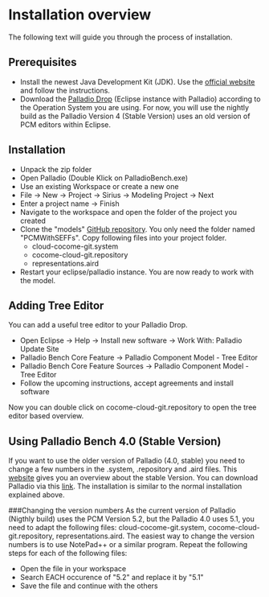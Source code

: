 # Installation overview

The following text will guide you through the process of installation. 

## Prerequisites

- Install the newest Java Development Kit (JDK). Use the [official website](http://www.oracle.com/technetwork/java/javase/downloads/jdk8-downloads-2133151.html) and follow the instructions.
- Download the [Palladio Drop](https://sdqweb.ipd.kit.edu/eclipse/palladiobench/binary_nightly/) (Eclipse instance with Palladio) according to the Operation System you are using. For now, you will use the nightly build as the Palladio Version 4 (Stable Version) uses an old version of PCM editors within Eclipse. 

## Installation
- Unpack the zip folder
- Open Palladio (Double Klick on PalladioBench.exe)
- Use an existing Workspace or create a new one
- File -> New -> Project -> Sirius -> Modeling Project -> Next
- Enter a project name -> Finish
- Navigate to the workspace and open the folder of the project you created
- Clone the "models" [GitHub repository](https://github.com/cocome-community-case-study/models/tree/master/PCMWithSEFFs). You only need the folder named "PCMWithSEFFs". Copy following files into your project folder.
  - cloud-cocome-git.system
  - cocome-cloud-git.repository
  - representations.aird  
- Restart your eclipse/palladio instance. You are now ready to work with the model.

## Adding Tree Editor
You can add a useful tree editor to your Palladio Drop. 
 
- Open Eclipse -> Help -> Install new software -> Work With: Palladio Update Site
- Palladio Bench Core Feature -> Palladio Component Model - Tree Editor
- Palladio Bench Core Feature Sources -> Palladio Component Model - Tree Editor
- Follow the upcoming instructions, accept agreements and install software

Now you can double click on cocome-cloud-git.repository to open the tree editor based overview.


## Using Palladio Bench 4.0 (Stable Version)
If you want to use the older version of Palladio (4.0, stable) you need to change a few numbers in the .system, .repository and .aird files. This [website](https://sdqweb.ipd.kit.edu/wiki/PCM_4.0#Palladio_Bench_4.0_Product_Builds) gives you an overview about the stable Version. You can download Palladio via this [link](https://sdqweb.ipd.kit.edu/eclipse/palladiobench/releases/4.0.0/). The installation is similar to the normal installation explained above.

###Changing the version numbers
As the current version of Palladio (Nigthly build) uses the PCM Version 5.2, but the Palladio 4.0 uses 5.1, you need to adapt the following files: cloud-cocome-git.system, cocome-cloud-git.repository, representations.aird.
The easiest way to change the version numbers is to use NotePad++ or a similar program.
Repeat the following steps for each of the following files: 
 
- Open the file in your workspace
- Search EACH occurence of "5.2" and replace it by "5.1" 
- Save the file and continue with the others


